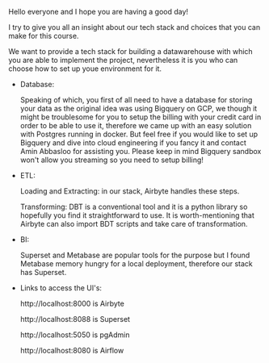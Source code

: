 Hello everyone and I hope you are having a good day!

I try to give you all an insight about our tech stack and choices that you can make for this course.


We want to provide a tech stack for building a datawarehouse with which you are able to implement the project, nevertheless it is you who can choose how to set up youe environment for it. 

- Database:
  
  Speaking of which, you first of all need to have a database for storing your data as the original idea was using Bigquery on GCP, we though it might be troublesome for you to setup the billing with your credit card in order to be able to use it, therefore we came up with an easy solution with Postgres running in docker. But feel free if you would like to set up Bigquery and dive into cloud engineering if you fancy it and contact Amin Abbasloo for assisting you. Please keep in mind Bigquery sandbox won't allow you streaming so you need to setup billing!

- ETL:
  
  Loading and Extracting: in our stack, Airbyte handles these steps.
  
  Transforming: DBT is a conventional tool and it is a python library so hopefully you find it straightforward to use. It is worth-mentioning that Airbyte can also import BDT scripts and take care of transformation.
  
- BI:
  
  Superset and Metabase are popular tools for the purpose but I found Metabase memory hungry for a local deployment, therefore our stack has Superset.  



- Links to access the UI's:
  
  http://localhost:8000 is Airbyte

  http://localhost:8088 is Superset

  http://localhost:5050 is pgAdmin

  http://localhost:8080 is Airflow

  
